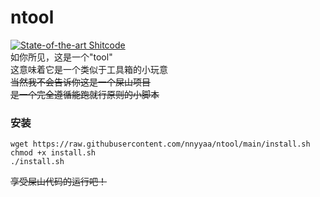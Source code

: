 # ntool
[![State-of-the-art Shitcode](https://img.shields.io/static/v1?label=State-of-the-art&message=Shitcode&color=7B5804)](https://github.com/trekhleb/state-of-the-art-shitcode)  
如你所见，这是一个"tool"  
这意味着它是一个类似于工具箱的小玩意  
~~当然我不会告诉你这是一个屎山项目~~  
~~是一个完全遵循能跑就行原则的小脚本~~  
### 安装
```
wget https://raw.githubusercontent.com/nnyyaa/ntool/main/install.sh  
chmod +x install.sh  
./install.sh
```
~~享受屎山代码的运行吧！~~

